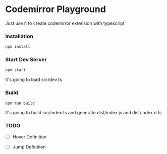 # Codemirror Playground

Just use it to create codemirror extension with typescript

### Installation

```sh
npm install
```

### Start Dev Server

```sh
npm start
```

It's going to load src/dev.ts

### Build

```sh
npm run build 
```

It's going to build src/index.ts and generate dist/index.js and dist/index.d.ts

### TODO

- [ ] Hover Definition
- [ ] Jump Definition

